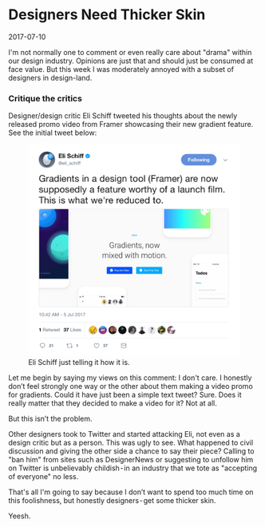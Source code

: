 # Designers Need Thicker Skin

2017-07-10

I'm not normally one to comment or even really care about "drama" within our design industry. Opinions are just that and should just be consumed at face value. But this week I was moderately annoyed with a subset of designers in design-land.

### Critique the critics

Designer/design critic Eli Schiff tweeted his thoughts about the newly released promo video from Framer showcasing their new gradient feature. See the initial tweet below:

<figure>
    <img src="/public/images/eli-schiff-twitter.webp" alt="Eli's Tweet">
    <figcaption>Eli Schiff just telling it how it is.</figcaption>
</figure>

Let me begin by saying my views on this comment: I don't care. I honestly don’t feel strongly one way or the other about them making a video promo for gradients. Could it have just been a simple text tweet? Sure. Does it really matter that they decided to make a video for it? Not at all.

But this isn’t the problem.

Other designers took to Twitter and started attacking Eli, not even as a design critic but as a person. This was ugly to see. What happened to civil discussion and giving the other side a chance to say their piece? Calling to "ban him" from sites such as DesignerNews or suggesting to unfollow him on Twitter is unbelievably childish - in an industry that we tote as "accepting of everyone" no less.

That's all I'm going to say because I don’t want to spend too much time on this foolishness, but honestly designers - get some thicker skin.

Yeesh.
